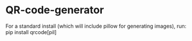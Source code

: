 # QR-code-generator
For a standard install (which will include pillow for generating images), run:
pip install qrcode[pil]
